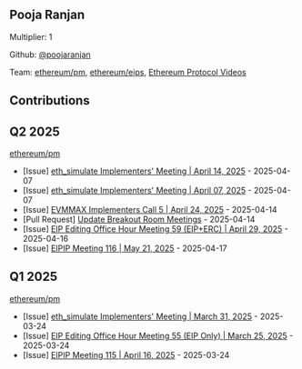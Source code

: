 
## Pooja Ranjan
Multiplier: 1

Github: [@poojaranjan](https://github.com/poojaranjan)

Team: [ethereum/pm](https://github.com/ethereum/pm/pulls?q=is%3Apr+is%3Aclosed+poojaranjan), [ethereum/eips](https://github.com/ethereum/EIPs/pulls?q=is%3Apr+is%3Aclosed+poojaranjan), [Ethereum Protocol Videos](https://www.youtube.com/@EthereumProtocol)

## Contributions

## Q2 2025


[ethereum/pm](https://github.com/ethereum/pm)
* [Issue] [eth_simulate Implementers' Meeting | April 14, 2025](https://github.com/ethereum/pm/issues/1437) - 2025-04-07
* [Issue] [eth_simulate Implementers' Meeting | April 07, 2025](https://github.com/ethereum/pm/issues/1436) - 2025-04-07
* [Issue] [EVMMAX Implementers Call 5 | April 24, 2025](https://github.com/ethereum/pm/issues/1469) - 2025-04-14
* [Pull Request] [Update Breakout Room Meetings](https://github.com/ethereum/pm/pull/1466) - 2025-04-14
* [Issue] [EIP Editing Office Hour Meeting 59 (EIP+ERC) | April 29, 2025](https://github.com/ethereum/pm/issues/1481) - 2025-04-16
* [Issue] [EIPIP Meeting 116 | May 21, 2025](https://github.com/ethereum/pm/issues/1483) - 2025-04-17
## Q1 2025

[ethereum/pm](https://github.com/ethereum/pm)
* [Issue] [eth_simulate Implementers' Meeting | March 31, 2025](https://github.com/ethereum/pm/issues/1405) - 2025-03-24
* [Issue] [EIP Editing Office Hour Meeting 55 (EIP Only) | March 25, 2025](https://github.com/ethereum/pm/issues/1403) - 2025-03-24
* [Issue] [EIPIP Meeting 115 | April 16, 2025](https://github.com/ethereum/pm/issues/1402) - 2025-03-24
